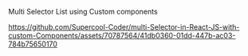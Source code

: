 Multi Selector List using Custom components



https://github.com/Supercool-Coder/multi-Selector-in-React-JS-with-custom-Components/assets/70787564/41db0360-01dd-447b-ac03-784b75650170

